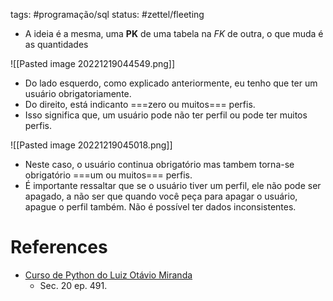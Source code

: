tags: #programação/sql 
status: #zettel/fleeting

- A ideia é a mesma, uma **PK** de uma tabela na *FK* de outra, o que muda é as quantidades

![[Pasted image 20221219044549.png]]
- Do lado esquerdo, como explicado anteriormente, eu tenho que ter um usuário obrigatoriamente.
- Do direito, está indicanto ===zero ou muitos=== perfis.
- Isso significa que, um usuário pode não ter perfil ou pode ter muitos perfis.

![[Pasted image 20221219045018.png]]
- Neste caso, o usuário continua obrigatório mas tambem torna-se obrigatório ===um ou muitos=== perfis.
- É importante ressaltar que se o usuário tiver um perfil, ele não pode ser apagado, a não ser que quando você peça para apagar o usuário, apague o perfil também. Não é possível ter dados inconsistentes.

# References
- [Curso de Python do Luiz Otávio Miranda](https://www.udemy.com/user/luiz-otavio-miranda)
	- Sec. 20 ep. 491.

